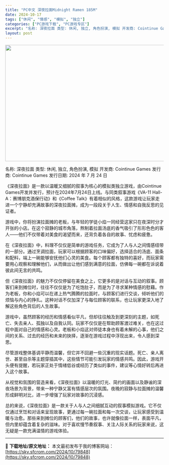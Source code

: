 ```yaml
---
title: "PC中文 深夜拉面Midnight Ramen 185M"
date: 2024-10-17
tags: ["休闲", "情感", "模拟", "独立"]
categories: ["PC游戏下载", "PC游戏专区"]
excerpt: "名称: 深夜拉面 类型: 休闲, 独立, 角色扮演, 模拟 开发商: Cointinue Games 发行商: Cointinue Games 发行日期: 2024 年 7 月 24 日 《深夜拉面》是一款以温暖又细腻的叙事为核心的模拟类独立游戏，由Cointinue Games开发并发行，预计在2&hellip;"
layout: post
---
```


<img class="aligncenter size-full wp-image-79849" src="https://sky.sfcrom.com/wp-content/uploads/2024/10/2024101703344344.webp" alt="" width="660" height="370" />

名称: 深夜拉面
类型: 休闲, 独立, 角色扮演, 模拟
开发商: Cointinue Games
发行商: Cointinue Games
发行日期: 2024 年 7 月 24 日

《深夜拉面》是一款以温暖又细腻的叙事为核心的模拟类独立游戏，由Cointinue Games开发并发行，预计在2024年7月24日上线。与同类叙事游戏《VA-11 Hall-A：赛博朋克酒保行动》和《Coffee Talk》有着相似的风格，这款游戏让玩家走进一个宁静却充满故事的深夜拉面摊，成为一段段关于人生、情感和自我反思的见证者。

游戏中，你将扮演拉面摊的老板，与年轻的学徒小焰一同经营这家只在夜深时分才开张的小店。在这个寂静的城市角落，熬制着拉面汤底的香气吸引了形形色色的客人——他们不仅带着对美食的渴望而来，还背负着各自的故事、忧虑和疲惫。

在《深夜拉面》中，料理不仅仅是简单的游戏任务，它成为了人与人之间情感纽带的一部分。通过烹调拉面，玩家可以根据顾客的口味偏好，选择适合的汤底、面条和配料，端上一碗能够安抚他们心灵的美食。每个顾客都有独特的喜好，而玩家需要用心观察和理解他们，从而做出让他们感到满意的拉面，仿佛每一碗都在诉说着彼此间无言的共鸣。

但《深夜拉面》的魅力不仅仅停留在美食之上，它更多的是对话与互动的叙事。顾客们来到摊位时，往往不仅仅是为了吃饱肚子，而是为了寻求某种情感的慰藉。作为老板，你和小焰可以在递上热气腾腾的拉面时，与顾客们进行交谈，倾听他们的烦恼与内心的挣扎。这种对话不仅加深了与每位顾客的联系，也让玩家更深入地了解这些角色背后的人生故事。

游戏中，虽然顾客的经历和情感看似平凡，但却往往触及到更深刻的主题，如死亡、失去亲人、孤独以及自我认同。玩家不仅仅是在帮助顾客渡过难关，也在这过程中面对自己的情感和心灵。老板和小焰这对师徒本身也有着未解的心事，他们之间的关系、过去的经历和未来的抉择，逐渐在游戏过程中浮现出来，令人感到深思。

尽管游戏整体基调平静而温馨，但它并不回避一些沉重的现实话题。死亡、亲人离世、甚至自杀等主题穿插其中，这些情节可能引发玩家的情感共鸣。因此，游戏开头便有提醒，若玩家正处于情绪低谷或经历了类似的事件，建议等心情好转后再进入这个故事。

从视觉和氛围的营造来看，《深夜拉面》以温暖的灯光、简约的画面以及静谧的深夜场景为背景，带来一种宁静又富有情感层次的氛围。夜晚的寂静与拉面摊的温馨形成鲜明对比，进一步增强了玩家对故事的沉浸感。

总的来说，《深夜拉面》是一款关于人与人之间细腻互动的叙事模拟游戏。它不仅仅通过烹饪和对话来呈现故事，更通过每一碗拉面和每一次交谈，让玩家感受到温暖与治愈。那些来到摊位的顾客们，他们的故事，也许就像拉面一样，表面平凡，但内里却蕴含着复杂的滋味。对于喜欢慢节奏叙事、关注人际关系的玩家来说，这无疑是一款充满温情的游戏体验。

---
📖 **下载地址/原文地址：** 本文最初发布于我的博客网站：[https://sky.sfcrom.com/2024/10/79848](https://sky.sfcrom.com/2024/10/79848)
